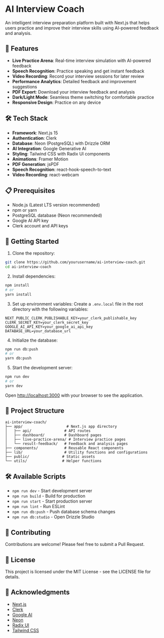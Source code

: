 # AI Interview Coach

An intelligent interview preparation platform built with Next.js that helps users practice and improve their interview skills using AI-powered feedback and analysis.

## 🚀 Features

- **Live Practice Arena**: Real-time interview simulation with AI-powered feedback
- **Speech Recognition**: Practice speaking and get instant feedback
- **Video Recording**: Record your interview sessions for later review
- **Performance Analytics**: Detailed feedback and improvement suggestions
- **PDF Export**: Download your interview feedback and analysis
- **Dark/Light Mode**: Seamless theme switching for comfortable practice
- **Responsive Design**: Practice on any device

## 🛠️ Tech Stack

- **Framework**: Next.js 15
- **Authentication**: Clerk
- **Database**: Neon (PostgreSQL) with Drizzle ORM
- **AI Integration**: Google Generative AI
- **Styling**: Tailwind CSS with Radix UI components
- **Animations**: Framer Motion
- **PDF Generation**: jsPDF
- **Speech Recognition**: react-hook-speech-to-text
- **Video Recording**: react-webcam

## 📋 Prerequisites

- Node.js (Latest LTS version recommended)
- npm or yarn
- PostgreSQL database (Neon recommended)
- Google AI API key
- Clerk account and API keys

## 🚀 Getting Started

1. Clone the repository:
```bash
git clone https://github.com/yourusername/ai-interview-coach.git
cd ai-interview-coach
```

2. Install dependencies:
```bash
npm install
# or
yarn install
```

3. Set up environment variables:
Create a `.env.local` file in the root directory with the following variables:
```env
NEXT_PUBLIC_CLERK_PUBLISHABLE_KEY=your_clerk_publishable_key
CLERK_SECRET_KEY=your_clerk_secret_key
GOOGLE_AI_API_KEY=your_google_ai_api_key
DATABASE_URL=your_database_url
```

4. Initialize the database:
```bash
npm run db:push
# or
yarn db:push
```

5. Start the development server:
```bash
npm run dev
# or
yarn dev
```

Open [http://localhost:3000](http://localhost:3000) with your browser to see the application.

## 📁 Project Structure

```
ai-interview-coach/
├── app/                    # Next.js app directory
│   ├── api/               # API routes
│   ├── dashboard/         # Dashboard pages
│   ├── live-practice-arena/ # Interview practice pages
│   └── result-feedback/   # Feedback and analysis pages
├── components/            # Reusable React components
├── lib/                   # Utility functions and configurations
├── public/               # Static assets
└── utils/                # Helper functions
```

## 🛠️ Available Scripts

- `npm run dev` - Start development server
- `npm run build` - Build for production
- `npm run start` - Start production server
- `npm run lint` - Run ESLint
- `npm run db:push` - Push database schema changes
- `npm run db:studio` - Open Drizzle Studio

## 🤝 Contributing

Contributions are welcome! Please feel free to submit a Pull Request.

## 📝 License

This project is licensed under the MIT License - see the LICENSE file for details.

## 🙏 Acknowledgments

- [Next.js](https://nextjs.org)
- [Clerk](https://clerk.com)
- [Google AI](https://ai.google.dev)
- [Neon](https://neon.tech)
- [Radix UI](https://www.radix-ui.com)
- [Tailwind CSS](https://tailwindcss.com)
